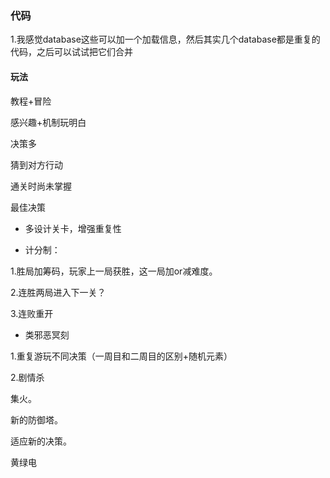 ### 代码

1.我感觉database这些可以加一个加载信息，然后其实几个database都是重复的代码，之后可以试试把它们合并









#### 玩法



教程+冒险



感兴趣+机制玩明白

决策多

猜到对方行动



通关时尚未掌握

最佳决策



- 多设计关卡，增强重复性



- 计分制：

1.胜局加筹码，玩家上一局获胜，这一局加or减难度。

2.连胜两局进入下一关？

3.连败重开



- 类邪恶冥刻

1.重复游玩不同决策（一周目和二周目的区别+随机元素）

2.剧情杀







集火。

新的防御塔。

适应新的决策。

黄绿电



























